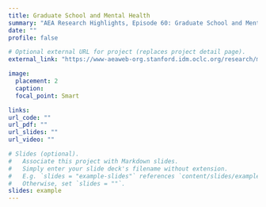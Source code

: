 ```yaml
---
title: Graduate School and Mental Health
summary: "AEA Research Highlights, Episode 60: Graduate School and Mental Health. February 21, 2023."
date: ""
profile: false

# Optional external URL for project (replaces project detail page).
external_link: "https://www-aeaweb-org.stanford.idm.oclc.org/research/mental-health-graduate-student-economics"

image:
  placement: 2
  caption: 
  focal_point: Smart

links:
url_code: ""
url_pdf: ""
url_slides: ""
url_video: ""

# Slides (optional).
#   Associate this project with Markdown slides.
#   Simply enter your slide deck's filename without extension.
#   E.g. `slides = "example-slides"` references `content/slides/example-slides.md`.
#   Otherwise, set `slides = ""`.
slides: example
---
```

